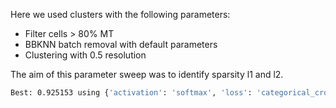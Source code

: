 
Here we used clusters with the following parameters:
* Filter cells > 80% MT
* BBKNN batch removal with default parameters
* Clustering with 0.5 resolution

The aim of this parameter sweep was to identify sparsity l1 and l2.

```bash
Best: 0.925153 using {'activation': 'softmax', 'loss': 'categorical_crossentropy', 'optimizer': 'sgd', 'sparsity_l1': 0.0001, 'sparsity_l2': 0.0}
```
